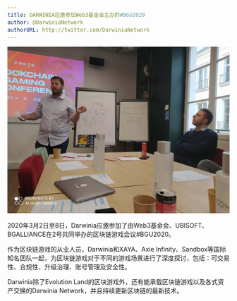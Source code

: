 ```yaml
---
title: DARWINIA应邀参加Web3基金会主办的#BGU2020
author: @DarwiniaNetwork
authorURL: http://twitter.com/DarwiniaNetwork
---
```


![](assets/doc17-1.jpeg)

2020年3月2日至8日，Darwinia应邀参加了由Web3基金会、UBISOFT、BGALLIANCE在2号共同举办的区块链游戏会议#BGU2020。

<!--truncate-->

作为区块链游戏的从业人员，Darwinia和XAYA、Axie Infinity、Sandbox等国际知名团队一起，为区块链游戏对于不同的游戏场景进行了深度探讨，包括：可交易性、合规性、升级治理、账号管理及安全性。

Darwinia除了Evolution Land的区块游戏外，还有能承载区块链游戏以及各式资产交换的Darwinia Network，并且持续更新区块链的最新技术。